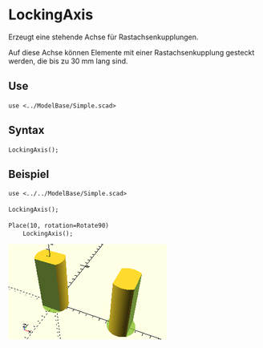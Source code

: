 # LockingAxis

Erzeugt eine stehende Achse für Rastachsenkupplungen.

Auf diese Achse können Elemente mit einer Rastachsenkupplung gesteckt werden, die bis zu 30 mm lang sind.

## Use
```
use <../ModelBase/Simple.scad>
```

## Syntax
```
LockingAxis();
```

## Beispiel

```
use <../../ModelBase/Simple.scad>

LockingAxis();

Place(10, rotation=Rotate90)
    LockingAxis();
```

![LockingAxis](../../images/LockingAxis.png)